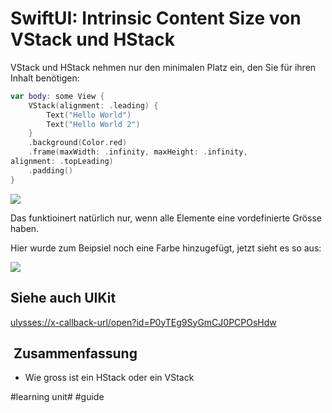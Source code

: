 # SwiftUI: Intrinsic Content Size von VStack und HStack

VStack und HStack nehmen nur den minimalen Platz ein, den Sie für ihren Inhalt benötigen:

```swift
var body: some View {
    VStack(alignment: .leading) {
        Text("Hello World")
        Text("Hello World 2")
    }
    .background(Color.red)
    .frame(maxWidth: .infinity, maxHeight: .infinity,
alignment: .topLeading)
    .padding()
}
```

![][image-1]

Das funktioinert natürlich nur, wenn alle Elemente eine vordefinierte Grösse haben. 

Hier wurde zum Beipsiel noch eine Farbe hinzugefügt, jetzt sieht es so aus:

![][image-2]

## Siehe auch UIKit
[ulysses://x-callback-url/open?id=P0yTEg9SyGmCJ0PCPOsHdw][1]

##  Zusammenfassung
- Wie gross ist ein HStack oder ein VStack

[1]:	ulysses://x-callback-url/open?id=P0yTEg9SyGmCJ0PCPOsHdw

[image-1]:	assets/Bildschirmfoto%202024-04-08%20um%2021.19.26.png
[image-2]:	assets/Bildschirmfoto%202024-04-08%20um%2021.20.07.png

#learning unit# #guide